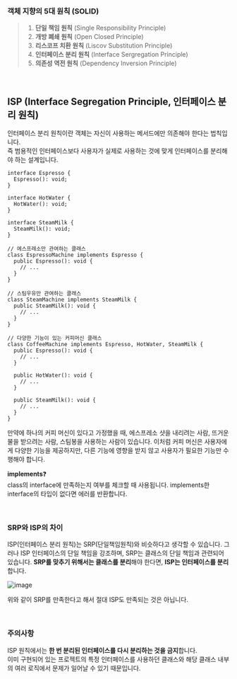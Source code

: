 ### 객체 지향의 5대 원칙 (SOLID)

> 1. **단일 책임 원칙** (Single Responsibility Principle)
> 2. **개방 폐쇄 원칙** (Open Closed Principle)
> 3. **리스코프 치환 원칙** (Liscov Substitution Principle)
> 4. **인터페이스 분리 원칙** (Interface Sergregation Principle)
> 5. **의존성 역전 원칙** (Dependency Inversion Principle)

<br />

## ISP (Interface Segregation Principle, 인터페이스 분리 원칙)

인터페이스 분리 원칙이란 객체는 자신이 사용하는 메서드에만 의존해야 한다는 법칙입니다.<br />
즉 범용적인 인터페이스보다 사용자가 실제로 사용하는 것에 맞게 인터페이스를 분리해야 하는 설계입니다.

```tsx
interface Espresso {
  Espresso(): void;
}

interface HotWater {
  HotWater(): void;
}

interface SteamMilk {
  SteamMilk(): void;
}

// 에스프레소만 관여하는 클래스
class EspressoMachine implements Espresso {
  public Espresso(): void {
    // ...
  }
}

// 스팀우유만 관여하는 클래스
class SteamMachine implements SteamMilk {
  public SteamMilk(): void {
    // ...
  }
}

// 다양한 기능이 있는 커피머신 클래스
class CoffeeMachine implements Espresso, HotWater, SteamMilk {
  public Espresso(): void {
    // ...
  }
  
  public HotWater(): void {
    // ...
  }
  
  public SteamMilk(): void {
    // ...
  }
}
```

만약에 하나의 커피 머신이 있다고 가정했을 때, 에스프레소 샷을 내리려는 사람, 뜨거운 물을 받으려는 사람, 스팀봉을 사용하는 사람이 있습니다. 이처럼 커피 머신은 사용자에게 다양한 기능을 제공하지만, 다른 기능에 영향을 받지 않고 사용자가 필요한 기능만 수행해야 합니다.


**implements**❓<br />
class의 interface에 만족하는지 여부를 체크할 때 사용됩니다.
implements한 interface의 타입이 없다면 에러를 반환합니다.

<br />

### SRP와 ISP의 차이

ISP(인터페이스 분리 원칙)는 SRP(단일책임원칙)와 비슷하다고 생각할 수 있습니다. 그러나 ISP 인터페이스의 단일 책임을 강조하며, SRP는 클래스의 단일 책임과 관련되어 있습니다. **SRP를 맞추기 위해서는 클래스를 분리**해야 한다면, **ISP는 인터페이스를 분리**합니다.

![image](https://github.com/CS-TeamStudy/CS_Study_for_Interview/assets/116873887/117078f7-9348-46f0-a656-f75c7f1487ff)


위와 같이 SRP를 만족한다고 해서 절대 ISP도 만족되는 것은 아닙니다.

<br />

### 주의사항

ISP 원칙에서는 **한 번 분리된 인터페이스를 다시 분리하는 것을 금지**합니다.<br />
이미 구현되어 있는 프로젝트의 특정 인터페이스를 사용하던 클래스와 해당 클래스 내부의 여러 로직에서 문제가 일어날 수 있기 때문입니다.
